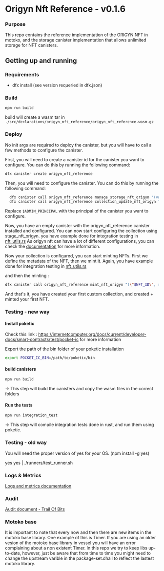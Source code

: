 # Origyn Nft Reference - v0.1.6

### Purpose

This repo contains the reference implementation of the ORIGYN NFT in motoko, and the storage canister implementation that allows unlimited storage for NFT canisters.

## Getting up and running
### Requirements
- dfx install (see version requeried in dfx.json)


### Build
```bash
npm run build
```

build will create a wasm tar in `./src/declarations/origyn_nft_reference/origyn_nft_reference.wasm.gz`

### Deploy

No init args are required to deploy the canister, but you will have to call a few methods to configure the canister.

First, you will need to create a canister id for the canister you want to configure. You can do this by running the following command:

```bash
dfx canister create origyn_nft_reference
```

Then, you will need to configure the canister. You can do this by running the following command:

```bash
  dfx canister call origyn_nft_reference manage_storage_nft_origyn '(variant {configure_storage = variant {heap = opt 500000000}})'
  dfx canister call origyn_nft_reference collection_update_nft_origyn "(variant {UpdateOwner = principal \"$ADMIN_PRINCIPAL\"})"
```

Replace `$ADMIN_PRINCIPAL` with the principal of the canister you want to configure.

Now, you have an empty canister with the origyn_nft_reference canister installed and configured.
You can now start configuring the collection using stage_nft_origyn.
you have example done for integration testing in [nft_utils.rs](./src/integration_tests/impl/src/origyn_nft_suite/nft_utils.rs#L262)
As origyn nft can have a lot of different configurations, you can check the [documentation](./docs/nft-collection-configuration.md) for more information.

Now your collection is configured, you can start minting NFTs.
First we define the metadata of the NFT, then we mint it.
Again, you have example done for integration testing in [nft_utils.rs](./src/integration_tests/impl/src/origyn_nft_suite/tests/nft_tests_icrc7.rs#L13)

and then the minting :
```bash
dfx canister call origyn_nft_reference mint_nft_origyn "(\"$NFT_ID\", record {owner = principal \"$NFT_OWNER_PRINCIPAL\"})"
```

And that's it, you have created your first custom collection, and created + minted your first NFT.

### Testing - new way
#### Install poketic
Check this link : https://internetcomputer.org/docs/current/developer-docs/smart-contracts/test/pocket-ic for more information

Export the path of the bin folder of your poketic installation
```bash
export POCKET_IC_BIN=/path/to/poketic/bin
```

#### build canisters
```bash
npm run build
```
-> This step will build the canisters and copy the wasm files in the correct folders

#### Run the tests
```bash
npm run integration_test
```
-> This step will compile integration tests done in rust, and run them using poketic.



### Testing - old way

You will need the proper version of yes for your OS. (npm install -g yes)

yes yes | ./runners/test_runner.sh


### Logs & Metrics

[Logs and metrics documentation](./docs/logs_and_metrics.md)

### Audit
[Audit document - Trail Of Bits](./docs/audit.md)


### Motoko base

It is important to note that every now and then there are new items in the motoko base library. One example of this is Timer. If you are using an older vesion of the motoko base library in vessel you will have an error complaining about a non existent Timer. In this repo we try to keep libs up-to-date, however, just be aware that from time to time you might need to change the upstream varible in the package-set.dhall to reflect the lastest motoko library.
